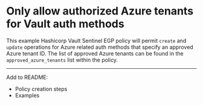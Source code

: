 # Only allow authorized Azure tenants for Vault auth methods
This example Hashicorp Vault Sentinel EGP policy will permit `create` and `update` operations for Azure related auth methods that specify an approved Azure tenant ID. The list of approved Azure tenants can be found in the `approved_azure_tenants` list within the policy.

---
Add to README:

* Policy creation steps
* Examples